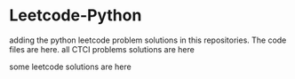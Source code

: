 # Leetcode-Python
adding the python leetcode problem solutions in this repositories. 
The code files are here.
all CTCI problems solutions are here


some leetcode solutions are here


































































































































































































































































































































































































































































































































































































































































































































































































































































































































































































































































































































































































































































